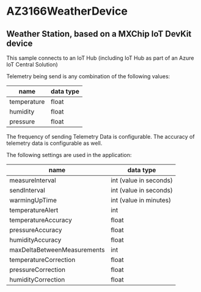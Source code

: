 # AZ3166WeatherDevice
## Weather Station, based on a MXChip IoT DevKit device

This sample connects to an IoT Hub (including IoT Hub as part of an Azure IoT Central Solution)

Telemetry being send is any combination of the following values:

name | data type
-----|----------
temperature | float
humidity | float
pressure | float

The frequency of sending Telemetry Data is configurable. The accuracy of telemetry data is configurable as well.

The following settings are used in the application:

name | data type
-----|----------
measureInterval | int (value in seconds)
sendInterval | int (value in seconds)
warmingUpTime | int (value in minutes)
temperatureAlert | int
temperatureAccuracy | float
pressureAccuracy | float
humidityAccuracy | float
maxDeltaBetweenMeasurements | int
temperatureCorrection | float
pressureCorrection | float
humidityCorrection | float




